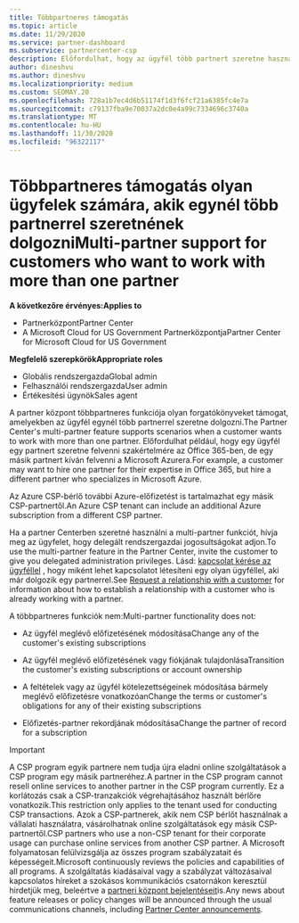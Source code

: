 ```yaml
---
title: Többpartneres támogatás
ms.topic: article
ms.date: 11/29/2020
ms.service: partner-dashboard
ms.subservice: partnercenter-csp
description: Előfordulhat, hogy az ügyfél több partnert szeretne használni a felhőalapú megoldás-szolgáltatói programban, akik különböző szolgáltatásokra szakosodtak.
author: dineshvu
ms.author: dineshvu
ms.localizationpriority: medium
ms.custom: SEOMAY.20
ms.openlocfilehash: 728a1b7ec4d6b51174f1d3f6fcf21a6385fc4e7a
ms.sourcegitcommit: c79137fba9e70037a2dc0e4a99c7334696c3740a
ms.translationtype: MT
ms.contentlocale: hu-HU
ms.lasthandoff: 11/30/2020
ms.locfileid: "96322117"
---
```

# <a name="multi-partner-support-for-customers-who-want-to-work-with-more-than-one-partner"></a><span data-ttu-id="c5f26-103">Többpartneres támogatás olyan ügyfelek számára, akik egynél több partnerrel szeretnének dolgozni</span><span class="sxs-lookup"><span data-stu-id="c5f26-103">Multi-partner support for customers who want to work with more than one partner</span></span>

<span data-ttu-id="c5f26-104">**A következőre érvényes:**</span><span class="sxs-lookup"><span data-stu-id="c5f26-104">**Applies to**</span></span>

- <span data-ttu-id="c5f26-105">Partnerközpont</span><span class="sxs-lookup"><span data-stu-id="c5f26-105">Partner Center</span></span>
- <span data-ttu-id="c5f26-106">A Microsoft Cloud for US Government Partnerközpontja</span><span class="sxs-lookup"><span data-stu-id="c5f26-106">Partner Center for Microsoft Cloud for US Government</span></span>

<span data-ttu-id="c5f26-107">**Megfelelő szerepkörök**</span><span class="sxs-lookup"><span data-stu-id="c5f26-107">**Appropriate roles**</span></span>

- <span data-ttu-id="c5f26-108">Globális rendszergazda</span><span class="sxs-lookup"><span data-stu-id="c5f26-108">Global admin</span></span>
- <span data-ttu-id="c5f26-109">Felhasználói rendszergazda</span><span class="sxs-lookup"><span data-stu-id="c5f26-109">User admin</span></span>
- <span data-ttu-id="c5f26-110">Értékesítési ügynök</span><span class="sxs-lookup"><span data-stu-id="c5f26-110">Sales agent</span></span>

<span data-ttu-id="c5f26-111">A partner központ többpartneres funkciója olyan forgatókönyveket támogat, amelyekben az ügyfél egynél több partnerrel szeretne dolgozni.</span><span class="sxs-lookup"><span data-stu-id="c5f26-111">The Partner Center's multi-partner feature supports scenarios when a customer wants to work with more than one partner.</span></span> <span data-ttu-id="c5f26-112">Előfordulhat például, hogy egy ügyfél egy partnert szeretne felvenni szakértelmére az Office 365-ben, de egy másik partnert kíván felvenni a Microsoft Azurera.</span><span class="sxs-lookup"><span data-stu-id="c5f26-112">For example, a customer may want to hire one partner for their expertise in Office 365, but hire a different partner who specializes in Microsoft Azure.</span></span>

<span data-ttu-id="c5f26-113">Az Azure CSP-bérlő további Azure-előfizetést is tartalmazhat egy másik CSP-partnertől.</span><span class="sxs-lookup"><span data-stu-id="c5f26-113">An Azure CSP tenant can include an additional Azure subscription from a different CSP partner.</span></span>

<span data-ttu-id="c5f26-114">Ha a partner Centerben szeretné használni a multi-partner funkciót, hívja meg az ügyfelet, hogy delegált rendszergazdai jogosultságokat adjon.</span><span class="sxs-lookup"><span data-stu-id="c5f26-114">To use the multi-partner feature in the Partner Center, invite the customer to give you delegated administration privileges.</span></span> <span data-ttu-id="c5f26-115">Lásd: [kapcsolat kérése az ügyféllel](request-a-relationship-with-a-customer.md) , hogy miként lehet kapcsolatot létesíteni egy olyan ügyféllel, aki már dolgozik egy partnerrel.</span><span class="sxs-lookup"><span data-stu-id="c5f26-115">See [Request a relationship with a customer](request-a-relationship-with-a-customer.md) for information about how to establish a relationship with a customer who is already working with a partner.</span></span>

<span data-ttu-id="c5f26-116">A többpartneres funkciók nem:</span><span class="sxs-lookup"><span data-stu-id="c5f26-116">Multi-partner functionality does not:</span></span>

- <span data-ttu-id="c5f26-117">Az ügyfél meglévő előfizetésének módosítása</span><span class="sxs-lookup"><span data-stu-id="c5f26-117">Change any of the customer's existing subscriptions</span></span>

- <span data-ttu-id="c5f26-118">Az ügyfél meglévő előfizetésének vagy fiókjának tulajdonlása</span><span class="sxs-lookup"><span data-stu-id="c5f26-118">Transition the customer's existing subscriptions or account ownership</span></span>

- <span data-ttu-id="c5f26-119">A feltételek vagy az ügyfél kötelezettségeinek módosítása bármely meglévő előfizetésre vonatkozóan</span><span class="sxs-lookup"><span data-stu-id="c5f26-119">Change the terms or customer's obligations for any of their existing subscriptions</span></span>

- <span data-ttu-id="c5f26-120">Előfizetés-partner rekordjának módosítása</span><span class="sxs-lookup"><span data-stu-id="c5f26-120">Change the partner of record for a subscription</span></span>

> [!IMPORTANT]  
> <span data-ttu-id="c5f26-121">A CSP program egyik partnere nem tudja újra eladni online szolgáltatások a CSP program egy másik partneréhez.</span><span class="sxs-lookup"><span data-stu-id="c5f26-121">A partner in the CSP program cannot resell online services to another partner in the CSP program currently.</span></span> <span data-ttu-id="c5f26-122">Ez a korlátozás csak a CSP-tranzakciók végrehajtásához használt bérlőre vonatkozik.</span><span class="sxs-lookup"><span data-stu-id="c5f26-122">This restriction only applies to the tenant used for conducting CSP transactions.</span></span> <span data-ttu-id="c5f26-123">Azok a CSP-partnerek, akik nem CSP bérlőt használnak a vállalati használatra, vásárolhatnak online szolgáltatások egy másik CSP-partnertől.</span><span class="sxs-lookup"><span data-stu-id="c5f26-123">CSP partners who use a non-CSP tenant for their corporate usage can purchase online services from another CSP partner.</span></span> <span data-ttu-id="c5f26-124">A Microsoft folyamatosan felülvizsgálja az összes program szabályzatait és képességeit.</span><span class="sxs-lookup"><span data-stu-id="c5f26-124">Microsoft continuously reviews the policies and capabilities of all programs.</span></span> <span data-ttu-id="c5f26-125">A szolgáltatás kiadásaival vagy a szabályzat változásaival kapcsolatos híreket a szokásos kommunikációs csatornákon keresztül hirdetjük meg, beleértve a [partneri központ bejelentéseit](announcements/index.md)is.</span><span class="sxs-lookup"><span data-stu-id="c5f26-125">Any news about feature releases or policy changes will be announced through the usual communications channels, including [Partner Center announcements](announcements/index.md).</span></span>

